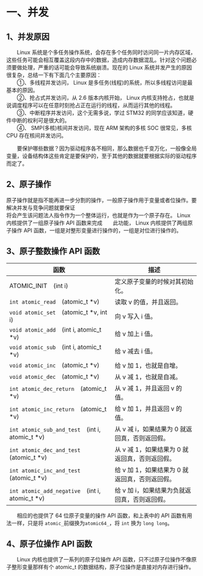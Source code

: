 # 一、并发
## 1、并发原因

&emsp;&emsp;Linux 系统是个多任务操作系统，会存在多个任务同时访问同一片内存区域，这些任务可能会相互覆盖这段内存中的数据，造成内存数据混乱。针对这个问题必须要做处理，严重的话可能会导致系统崩溃。现在的 Linux 系统并发产生的原因很复杂，总结一下有下面几个主要原因：  
&emsp;&emsp;①、多线程并发访问， Linux 是多任务(线程)的系统，所以多线程访问是最基本的原因。  
&emsp;&emsp;②、抢占式并发访问，从 2.6 版本内核开始， Linux 内核支持抢占，也就是说调度程序可以在任意时刻抢占正在运行的线程，从而运行其他的线程。  
&emsp;&emsp;③、中断程序并发访问，这个无需多说，学过 STM32 的同学应该知道，硬件中断的权利可是很大的。  
&emsp;&emsp;④、 SMP(多核)核间并发访问，现在 ARM 架构的多核 SOC 很常见，多核 CPU 存在核间并发访问。

&emsp;&emsp;要保护哪些数据？因为驱动程序各不相同，那么数据也千变万化，一般像全局变量，设备结构体这些肯定是要保护的，至于其他的数据就要根据实际的驱动程序而定了。

## 2、原子操作
原子操作就是指不能再进一步分割的操作，一般原子操作用于变量或者位操作。要解决并发与竞争问题就要保证  
将会产生该问题法人指令作为一个整体运行，也就是作为一个原子存在。 Linux 内核提供了一组原子操作 API 函数来完成&emsp;&emsp;此功能， Linux 内核提供了两组原子操作 API 函数，一组是对整形变量进行操作的，一组是对位进行操作的。

## 3、原子整数操作 API 函数

| 函数  | 描述  |
|------|------|
| ATOMIC_INIT&emsp;(int i) | 定义原子变量的时候对其初始化。 |
| `int atomic_read`&emsp;(atomic_t *v) | 读取 v 的值，并且返回。 |
| `void atomic_set`&emsp;(atomic_t *v, int i) | 向 v 写入 i 值。 |
| `void atomic_add`&emsp;(int i, atomic_t *v) | 给 v 加上 i 值。 |
| `void atomic_sub`&emsp;(int i, atomic_t *v) | 给 v 减去 i 值。 |
| `void atomic_inc`&emsp;(atomic_t *v) | 给 v 加 1，也就是自增。 |
| `void atomic_dec`&emsp;(atomic_t *v) | 从 v 减 1，也就是自减。 |
| `int atomic_dec_return`&emsp;(atomic_t *v) | 从 v 减 1，并且返回 v 的值。 |
| `int atomic_inc_return`&emsp;(atomic_t *v) | 给 v 加 1，并且返回 v 的值。 |
| `int atomic_sub_and_test`&emsp;(int i, atomic_t *v) | 从 v 减 i，如果结果为 0 就返回真，否则返回假。 |
| `int atomic_dec_and_test`&emsp;(atomic_t *v) | 从 v 减 1，如果结果为 0 就返回真，否则返回假。 |
| `int atomic_inc_and_test`&emsp;(atomic_t *v) | 给 v 加 1，如果结果为 0 就返回真，否则返回假。 |
| `int atomic_add_negative`&emsp;(int i, atomic_t *v) | 给 v 加 i，如果结果为负就返回真，否则返回假。 |

&emsp;&emsp;相应的也提供了 64 位原子变量的操作 API 函数，和上表中的 API 函数有用法一样，只是将 `atomic_`前缀换为`atomic64_`，将 `int` 换为 `long long`。

## 4、原子位操作 API 函数
&emsp;&emsp;Linux 内核也提供了一系列的原子位操作 API 函数，只不过原子位操作不像原子整形变量那样有个 atomic_t 的数据结构，原子位操作是直接对内存进行操作。




<!--stackedit_data:
eyJoaXN0b3J5IjpbLTQ2NjI2Mzk4OSwtNjk1NTUzODg3LC02OT
A0Nzk0MCwxMTQ0MjQwNzQ4XX0=
-->